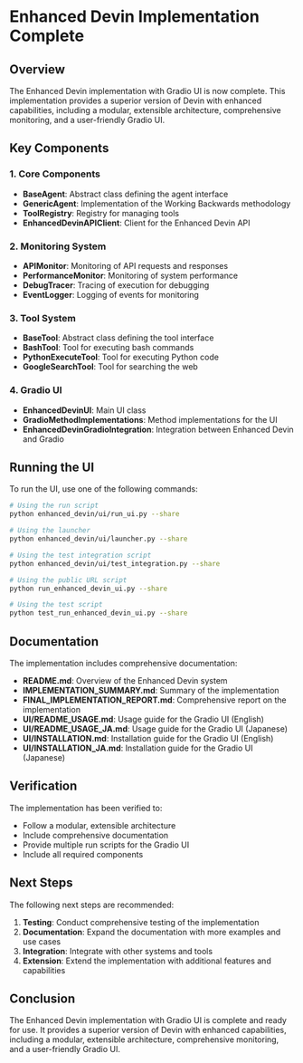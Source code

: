 # Enhanced Devin Implementation Complete

## Overview

The Enhanced Devin implementation with Gradio UI is now complete. This implementation provides a superior version of Devin with enhanced capabilities, including a modular, extensible architecture, comprehensive monitoring, and a user-friendly Gradio UI.

## Key Components

### 1. Core Components

- **BaseAgent**: Abstract class defining the agent interface
- **GenericAgent**: Implementation of the Working Backwards methodology
- **ToolRegistry**: Registry for managing tools
- **EnhancedDevinAPIClient**: Client for the Enhanced Devin API

### 2. Monitoring System

- **APIMonitor**: Monitoring of API requests and responses
- **PerformanceMonitor**: Monitoring of system performance
- **DebugTracer**: Tracing of execution for debugging
- **EventLogger**: Logging of events for monitoring

### 3. Tool System

- **BaseTool**: Abstract class defining the tool interface
- **BashTool**: Tool for executing bash commands
- **PythonExecuteTool**: Tool for executing Python code
- **GoogleSearchTool**: Tool for searching the web

### 4. Gradio UI

- **EnhancedDevinUI**: Main UI class
- **GradioMethodImplementations**: Method implementations for the UI
- **EnhancedDevinGradioIntegration**: Integration between Enhanced Devin and Gradio

## Running the UI

To run the UI, use one of the following commands:

```bash
# Using the run script
python enhanced_devin/ui/run_ui.py --share

# Using the launcher
python enhanced_devin/ui/launcher.py --share

# Using the test integration script
python enhanced_devin/ui/test_integration.py --share

# Using the public URL script
python run_enhanced_devin_ui.py --share

# Using the test script
python test_run_enhanced_devin_ui.py --share
```

## Documentation

The implementation includes comprehensive documentation:

- **README.md**: Overview of the Enhanced Devin system
- **IMPLEMENTATION_SUMMARY.md**: Summary of the implementation
- **FINAL_IMPLEMENTATION_REPORT.md**: Comprehensive report on the implementation
- **UI/README_USAGE.md**: Usage guide for the Gradio UI (English)
- **UI/README_USAGE_JA.md**: Usage guide for the Gradio UI (Japanese)
- **UI/INSTALLATION.md**: Installation guide for the Gradio UI (English)
- **UI/INSTALLATION_JA.md**: Installation guide for the Gradio UI (Japanese)

## Verification

The implementation has been verified to:

- Follow a modular, extensible architecture
- Include comprehensive documentation
- Provide multiple run scripts for the Gradio UI
- Include all required components

## Next Steps

The following next steps are recommended:

1. **Testing**: Conduct comprehensive testing of the implementation
2. **Documentation**: Expand the documentation with more examples and use cases
3. **Integration**: Integrate with other systems and tools
4. **Extension**: Extend the implementation with additional features and capabilities

## Conclusion

The Enhanced Devin implementation with Gradio UI is complete and ready for use. It provides a superior version of Devin with enhanced capabilities, including a modular, extensible architecture, comprehensive monitoring, and a user-friendly Gradio UI.
